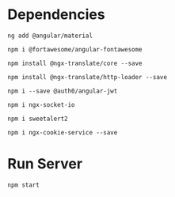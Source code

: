 # Dependencies #
```
ng add @angular/material
```
```
npm i @fortawesome/angular-fontawesome
```
```
npm install @ngx-translate/core --save
```
```
npm install @ngx-translate/http-loader --save
```
```
npm i --save @auth0/angular-jwt
```
```
npm i ngx-socket-io
```
```
npm i sweetalert2
```
```
npm i ngx-cookie-service --save
```
# Run Server #
```
npm start
```